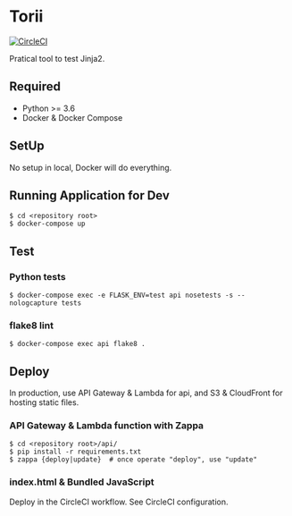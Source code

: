 # Torii
[![CircleCI](https://circleci.com/gh/shirakiya/torii.svg?style=svg)](https://circleci.com/gh/shirakiya/torii)  
  
Pratical tool to test Jinja2.


## Required
- Python >= 3.6
- Docker & Docker Compose


## SetUp
No setup in local, Docker will do everything.


## Running Application for Dev
```
$ cd <repository root>
$ docker-compose up
```


## Test
### Python tests
```
$ docker-compose exec -e FLASK_ENV=test api nosetests -s --nologcapture tests
```

### flake8 lint
```
$ docker-compose exec api flake8 .
```


## Deploy
In production, use API Gateway & Lambda for api, and S3 & CloudFront for hosting static files.


### API Gateway & Lambda function with Zappa
```
$ cd <repository root>/api/
$ pip install -r requirements.txt
$ zappa {deploy|update}  # once operate "deploy", use "update"
```


### index.html & Bundled JavaScript
Deploy in the CircleCI workflow. See CircleCI configuration.
